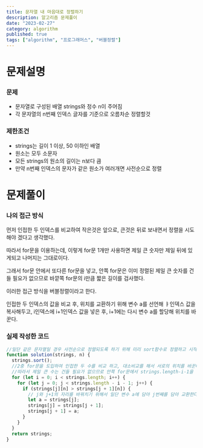 ```yaml
---
title: 문자열 내 마음대로 정렬하기
description: 알고리즘 문제풀이
date: "2023-02-27"
category: algorithm
published: true
tags: ["algorithm", "프로그래머스", "버블정렬"]
---
```


# 문제설명

### 문제

- 문자열로 구성된 배열 strings와 정수 n이 주어짐
- 각 문자열의 n번째 인덱스 글자를 기준으로 오름차순 정렬할것

### 제한조건

- strings는 길이 1 이상, 50 이하인 배열
- 원소는 모두 소문자
- 모든 strings의 원소의 길이는 n보다 큼
- 만약 n번째 인덱스의 문자가 같은 원소가 여러개면 사전순으로 정렬

# 문제풀이

### 나의 접근 방식

먼저 인접한 두 인덱스를 비교하여 작은것은 앞으로, 큰것은 뒤로 보내면서 정렬을 시도해야 겠다고 생각했다.</br>

따라서 for문을 이용하는데, 이렇게 for문 1개만 사용하면 제일 큰 숫자만 제일 뒤에 있게되고 나머지는 그대로이다. </br>

그래서 for문 안에서 또다른 for문을 넣고, 안쪽 for문은 이미 정렬된 제일 큰 숫자를 건들 필요가 없으므로 바깥쪽 for문의 i만큼 짧은 길이를 검사했다. </br>

이러한 접근 방식을 버블정렬이라고 한다. </br>

인접한 두 인덱스의 값을 비교 후, 위치를 교환하기 위해 변수 a를 선언해 ㅑ인덱스 값을 복사해두고, i인덱스에 i+1인덱스 값을 넣은 후, i+1에는 다시 변수 a를 할당해 위치를 바꾼다.

### 실제 작성한 코드

```javascript
//일단 같은 문자열일 경우 사전순으로 정렬되도록 하기 위해 미리 sort함수로 정렬하고 시작했다.
function solution(strings, n) {
  strings.sort();
  //2중 for문을 도입하여 인접한 두 수를 비교 하고, 대소비교를 해서 서로의 위치를 바꾼다. 이렇게하면 제일 큰 수는 제일 뒤에 위치하게 된다.
  //따라서 제일 큰 수는 건들 필요가 없으므로 안쪽 for문에서 strings.length-i-1을 한다.
  for (let i = 0; i < strings.length; i++) {
    for (let j = 0; j < strings.length - i - 1; j++) {
      if (strings[j][n] > strings[j + 1][n]) {
        // j와 j+1의 자리를 바꿔치기 위해서 일단 변수 a에 담아 j번째를 담아 교환한다.
        let a = strings[j];
        strings[j] = strings[j + 1];
        strings[j + 1] = a;
      }
    }
  }
  return strings;
}
```
